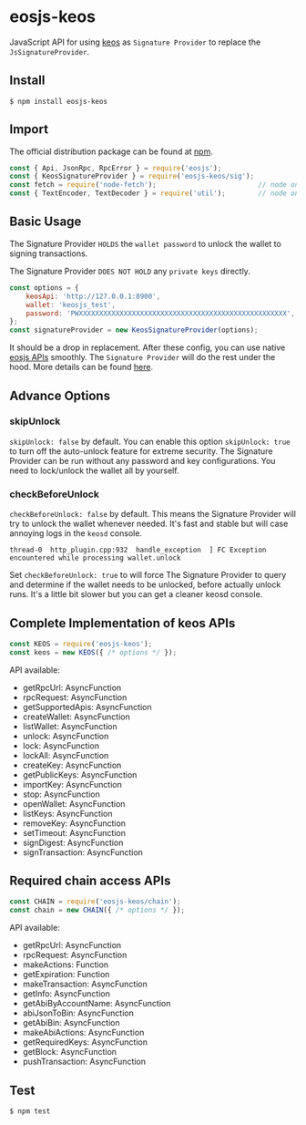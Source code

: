 # eosjs-keos

JavaScript API for using [keos](https://developers.eos.io/manuals/eos/v2.0/keosd/index) as `Signature Provider` to replace the `JsSignatureProvider`.

## Install

```console
$ npm install eosjs-keos
```

## Import

The official distribution package can be found at [npm](https://www.npmjs.com/package/eosjs-keos).

```js
const { Api, JsonRpc, RpcError } = require('eosjs');
const { KeosSignatureProvider } = require('eosjs-keos/sig');
const fetch = require('node-fetch');                         // node only; not needed in browsers
const { TextEncoder, TextDecoder } = require('util');        // node only; native TextEncoder/Decoder
```

## Basic Usage

The Signature Provider `HOLDS` the `wallet password` to unlock the wallet to signing transactions.

The Signature Provider `DOES NOT HOLD` any `private keys` directly.

```js
const options = {
    keosApi: 'http://127.0.0.1:8900',
    wallet: 'keosjs_test',
    password: 'PWXXXXXXXXXXXXXXXXXXXXXXXXXXXXXXXXXXXXXXXXXXXXXXXXXXX',
};
const signatureProvider = new KeosSignatureProvider(options);
```

It should be a drop in replacement. After these config, you can use native [eosjs APIs](https://eosio.github.io/eosjs) smoothly. The `Signature Provider` will do the rest under the hood. More details can be found [here](https://github.com/EOSIO/eosjs).

## Advance Options

### skipUnlock

`skipUnlock: false` by default. You can enable this option `skipUnlock: true` to turn off the auto-unlock feature for extreme security. The Signature Provider can be run without any password and key configurations. You need to lock/unlock the wallet all by yourself.

### checkBeforeUnlock

`checkBeforeUnlock: false` by default. This means the Signature Provider will try to unlock the wallet whenever needed. It's fast and stable but will case annoying logs in the `keosd` console.

```
thread-0  http_plugin.cpp:932  handle_exception  ] FC Exception encountered while processing wallet.unlock
```

Set `checkBeforeUnlock: true` to will force The Signature Provider to query and determine if the wallet needs to be unlocked, before actually unlock runs. It's a little bit slower but you can get a cleaner keosd console.

## Complete Implementation of keos APIs

```js
const KEOS = require('eosjs-keos');
const keos = new KEOS({ /* options */ });
```

API available:

* getRpcUrl: AsyncFunction
* rpcRequest: AsyncFunction
* getSupportedApis: AsyncFunction
* createWallet: AsyncFunction
* listWallet: AsyncFunction
* unlock: AsyncFunction
* lock: AsyncFunction
* lockAll: AsyncFunction
* createKey: AsyncFunction
* getPublicKeys: AsyncFunction
* importKey: AsyncFunction
* stop: AsyncFunction
* openWallet: AsyncFunction
* listKeys: AsyncFunction
* removeKey: AsyncFunction
* setTimeout: AsyncFunction
* signDigest: AsyncFunction
* signTransaction: AsyncFunction

## Required chain access APIs

```js
const CHAIN = require('eosjs-keos/chain');
const chain = new CHAIN({ /* options */ });
```

API available:

* getRpcUrl: AsyncFunction
* rpcRequest: AsyncFunction
* makeActions: Function
* getExpiration: Function
* makeTransaction: AsyncFunction
* getInfo: AsyncFunction
* getAbiByAccountName: AsyncFunction
* abiJsonToBin: AsyncFunction
* getAbiBin: AsyncFunction
* makeAbiActions: AsyncFunction
* getRequiredKeys: AsyncFunction
* getBlock: AsyncFunction
* pushTransaction: AsyncFunction

## Test

```console
$ npm test
```

